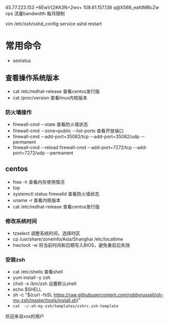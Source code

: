 45.77.223.153  +6EwV{2#A3N=2wv+
108.61.157.138  q@X568_eafdMBcZw
vps  流量bandwidth 每月限制

vim /etc/ssh/sshd_config 
service sshd restart

# 常用命令
+ sestatus
## 查看操作系统版本
+ cat /etc/redhat-release   查看centos发行版
+ cat /proc/version   查看linux内核版本

### 防火墙操作
+ firewall-cmd --state 查看防火墙状态
+ firewall-cmd --zone=public --list-ports  查看开放端口
+ firewall-cmd --add-port=35082/tcp --add-port=35082/udp --permanent
+ firewall-cmd --reload
firewall-cmd --add-port=7272/tcp --add-port=7272/udp --permanent
## centos
+ free -h 查看内存使用情况
+ top 
+ systemctl status firewalld 查看防火墙状态
+ uname -r 查看内核版本
+ cat /etc/redhat-release 查看centos发行版

### 修改系统时间
+ tzselect 调整系统时间，选择时区
+ cp /usr/share/zoneinfo/Asia/Shanghai   /etc/localtime
+ hwclock -w  将当前时间和日期写入BIOS，避免重启后失效

### 安装zsh
+ cat /etc/shells   查看shell
+ yum install -y zsh
+ chsh -s /bin/zsh  设置默认shell
+ echo $SHELL
+ sh -c "$(curl -fsSL https://raw.githubusercontent.com/robbyrussell/oh-my-zsh/master/tools/install.sh)"
+ `cat  ~/.oh-my-zsh/templates/zshrc.zsh-template`

欢迎来自xxx的用户


